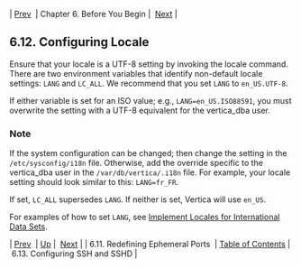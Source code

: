 | [Prev](byb.redefine_ephemeral_ports)  | Chapter 6. Before You Begin |  [Next](byb.config_SSH_and_SSHD) |

## 6.12. Configuring Locale

Ensure that your locale is a UTF-8 setting by invoking the locale command. There are two environment variables that identify non-default locale settings: `LANG` and `LC_ALL`. We recommend that you set `LANG` to `en_US.UTF-8`.

If either variable is set for an ISO value; e.g., `LANG=en_US.ISO88591`, you must overwrite the setting with a UTF-8 equivalent for the vertica_dba user.

### Note

If the system configuration can be changed; then change the setting in the `/etc/sysconfig/i18n` file. Otherwise, add the override specific to the vertica_dba user in the `/var/db/vertica/.i18n` file. For example, your locale setting should look similar to this: `LANG=fr_FR`.

If set, `LC_ALL` supersedes `LANG`. If neither is set, Vertica will use `en_US`.

For examples of how to set `LANG`, see [Implement Locales for International Data Sets](https://my.vertica.com/docs/7.1.x/HTML/Content/Authoring/AdministratorsGuide/ConfiguringTheDB/ImplementLocalesForInternationalDataSets.htm).

| [Prev](byb.redefine_ephemeral_ports)  | [Up](before_you_begin) |  [Next](byb.config_SSH_and_SSHD) |
| 6.11. Redefining Ephemeral Ports  | [Table of Contents](index) |  6.13. Configuring SSH and SSHD |


